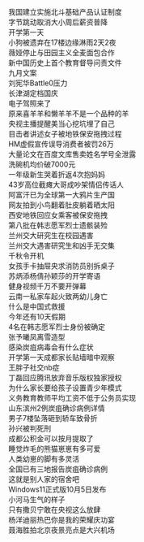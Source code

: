 我国建立实施北斗基础产品认证制度  
字节跳动取消大小周后薪资普降  
开学第一天  
小狗被遗弃在17楼边缘淋雨2天2夜  
薇娅停止与田园主义全麦面包合作  
新中国历史上首个教育督导问责文件  
九月文案  
刘宪华Battle0压力  
长津湖定档国庆  
电子驾照来了  
原来喜羊羊和懒羊羊不是一个品种的羊  
央视主播提醒美当心挖坑埋了自己  
目击者讲述女子被地铁保安拖拽过程  
HM虚假宣传误导消费者被罚26万  
大量论文在百度文库售卖姓名学号全泄露  
洗碗机均价破7000元  
一年级新生哭着折返4次抱妈妈  
43岁高位截瘫大哥成吵架情侣传话人  
阿富汗已为全球第一大鸦片生产国  
网友拍到小鸟翻着肚皮躺着晒太阳  
西安地铁回应女乘客被保安拖拽  
第八批在韩志愿军烈士遗骸装殓  
兰州交大研究生在校园遇害  
兰州交大遇害研究生和凶手无交集  
千秋令开机  
女孩手卡抽屉央求消防员别拆桌子  
苏炳添杨倩孙颖莎的开学寄语  
健身视频千万不要开弹幕  
云南一私家车起火致两幼儿身亡  
什么是中国式救援  
今年还有10天假期  
4名在韩志愿军烈士身份被确定  
张予曦凤离雪造型  
感染炭疽病毒会有什么症状  
开学第一天成都家长贴墙暗中观察  
王胖子社交nb症  
丁磊回应腾讯放弃音乐版权独家授权  
为什么家长要给孩子设置青少年模式  
义务教育教师平均工资不低于公务员实现  
山东滨州2例炭疽确诊病例详情  
男子7楼坠落砸到轿车致骨折  
孙兴被判死刑  
成都公积金可以按月提取了  
睡觉炸毛的熊猫崽崽有多可爱  
人类幼崽的脚有多灵活  
全国已有三地报告炭疽确诊病例  
这就是别人家的宿舍吧  
Windows11正式版10月5日发布  
小河马生气的样子  
只有撒贝宁敢在央视这么放肆  
杨洋迪丽热巴你是我的荣耀庆功宴  
聂海胜拍北京夜景亮点是大兴机场  
